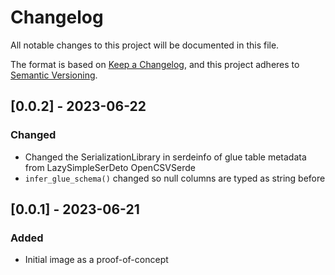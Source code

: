 <!-- markdownlint-disable MD003 -->
# Changelog

All notable changes to this project will be documented in this file.

The format is based on [Keep a Changelog](https://keepachangelog.com/en/1.0.0/),
and this project adheres to [Semantic Versioning](https://semver.org/spec/v2.0.0.html).

## [0.0.2] - 2023-06-22

### Changed

- Changed the SerializationLibrary in serdeinfo of glue table metadata from
LazySimpleSerDeto OpenCSVSerde
- `infer_glue_schema()` changed so null columns are typed as string before

## [0.0.1] - 2023-06-21

### Added

- Initial image as a proof-of-concept
